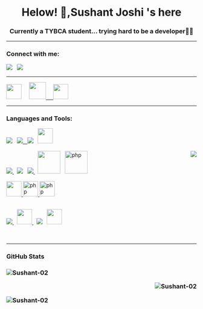 <h1 align="center">Helow! 👋,Sushant Joshi 's here</h1>
<h3 align="center">Currently a TYBCA student... trying hard to be a developer🤕🤕</h3>


<hr>
<h3 align="left">Connect with me:</u></h3>
<p>
<a href="https://www.linkedin.com/in/sushant-joshi-b104bb21b" target="blank"><img src="https://img.icons8.com/color/48/000000/linkedin.png"/></a>  &nbsp;
<a href="mailto:sushantjoshi7875@gmail.com" target="blank"><img src="https://img.icons8.com/color/48/000000/gmail-new.png"/></a> 
<hr>
<p align="left"> 
  <a href="https://www.codechef.com/users/sushant0206" target="_blank"> <img src="https://avatars.githubusercontent.com/u/11960354?v=4" width="40" height="40"/></a> &nbsp; &nbsp;
  <a href="https://leetcode.com/sushantjoshi7875/" target="_blank"> <img src="https://leetcode.com/static/images/LeetCode_logo_rvs.png" width="45" height="45"/>  &nbsp; &nbsp;
  <a href="https://codeforces.com/profile/sushantjoshi7875" target="_blank"> <img src="https://cdn.iconscout.com/icon/free/png-256/code-forces-3628695-3029920.png" width="40" height="40"/></a>
 
<hr>
<h3 align="left">Languages and Tools:</h3>
<p align="left"> 
  <a href="https://www.w3schools.com/cpp/" target="_blank"> <img src="https://img.icons8.com/color/48/000000/c-plus-plus-logo.png"/></a> &nbsp;
   <a href="https://www.java.com" target="_blank"> <img src="https://img.icons8.com/color/48/000000/java-coffee-cup-logo.png"/>  &nbsp;
  <a href="https://www.python.org" target="_blank"> <img src="https://img.icons8.com/color/48/000000/python.png"/></a> &nbsp;
  <a href="https://nodejs.org/en/" target="_blank"> <img src="https://www.vectorlogo.zone/logos/nodejs/nodejs-icon.svg" width="40" height="40"/></a>
  <br/>
  <br/>
        <img align="right" src="https://media.giphy.com/media/sRFEa8lbeC7zbcIZZR/giphy.gif"/>
  <a href="https://www.w3.org/html/" target="_blank"> <img src="https://img.icons8.com/color/48/000000/html-5--v1.png"/> </a>  &nbsp;
   <a href="https://www.w3schools.com/css/" target="_blank"> <img src="https://img.icons8.com/color/48/000000/css3.png"/></a>  &nbsp;
    <a href="https://developer.mozilla.org/en-US/docs/Web/JavaScript" target="_blank"> <img src="https://img.icons8.com/color/48/000000/javascript.png"/> </a>  &nbsp;
    <a href="https://mysql.com/" target="_blank"><img src="https://www.vectorlogo.zone/logos/mysql/mysql-official.svg" width="60" height="60"/></a>  &nbsp;
    <a href="https://php.net/" target="_blank"> <img src="http://php.net/images/logos/php-logo.svg" alt="php" width="60" height="60"/> </a> 
  <br/>
   <br/>
  <a href="https://dart.dev/" target="_blank"> <img src="https://www.vectorlogo.zone/logos/dartlang/dartlang-icon.svg" width="40" height="40"/> </a>
      <a href="https://flutter.dev/" target="_blank"> <img src="https://www.vectorlogo.zone/logos/flutterio/flutterio-icon.svg" alt="php" width="40" height="40"/> </a>
      <a href="https://firebase.flutter.dev/" target="_blank"> <img src="https://www.vectorlogo.zone/logos/firebase/firebase-icon.svg" alt="php" width="40" height="40"/> </a>
  <br/>
  <br/>

  <a href="https://git-scm.com/" target="_blank"> <img src="https://img.icons8.com/color/48/000000/git.png"/> </a> &nbsp;
  <a href="https://code.visualstudio.com/" target="_blank"> <img src="https://www.vectorlogo.zone/logos/visualstudio_code/visualstudio_code-icon.svg" width="40" height="40"/> </a>  &nbsp;
 <a href="https://git-scm.com/https://www.jetbrains.com/idea/" target="_blank"><img src="https://img.icons8.com/color/48/4a90e2/intellij-idea.png"/></a>  &nbsp;
 <img src="https://uxwing.com/wp-content/themes/uxwing/download/brands-and-social-media/android-studio-icon.png" width="40" height="40">
  <br/>
     <br/>
     <br/>
  
  
     
  </p>
  <hr>

  <h3>GitHub Stats<h3/>
  <p align="left">
  <img  src="https://github-readme-stats.vercel.app/api?username=joshi-sushant02&show_icons=true&count_private=true&locale=en&theme=outrun" alt="Sushant-02"/>
  
  </p>
  
<p align="right">
    <img  src="http://github-readme-streak-stats.herokuapp.com?user=joshi-sushant02&theme=buefy-dark&date_format=M%20j%5B%2C%20Y%5D" alt="Sushant-02"/>
      </p>
   <p align="left">
      <img  src="https://github-readme-stats.vercel.app/api/top-langs?username=joshi-sushant02&show_icons=true&locale=en&layout=compact&theme=outrun" alt="Sushant-02" />
  </p>
